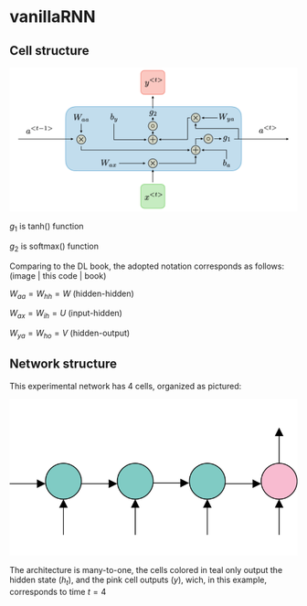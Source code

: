 # vanillaRNN
## Cell structure
<img src="description-block-rnn-ltr.png" alt="rnn" width="750"/>

$g_1$ is $\textrm{tanh}()$ function

$g_2$ is $\textrm{softmax}()$ function

Comparing to the DL book, the adopted notation corresponds as follows: (image | this code | book)

$W_{aa} = W_{hh} = W$ (hidden-hidden)

$W_{ax} = W_{ih} = U$ (input-hidden)

$W_{ya} = W_{ho} = V$ (hidden-output)

## Network structure
This experimental network has 4 cells, organized as pictured:

![](architecture.svg)

The architecture is many-to-one, the cells colored in teal only output the hidden state ($h_t$), and the pink cell outputs ($y$), wich, in this example, corresponds to time $t=4$